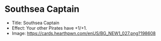 # Southsea Captain
- Title:  Southsea Captain
- Effect:  Your other Pirates have +1/+1.
- Image:  https://cards.hearthpwn.com/enUS/BG_NEW1_027.png?198608

